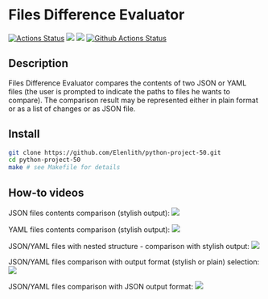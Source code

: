 # Files Difference Evaluator
[![Actions Status](https://github.com/Elenlith/python-project-50/workflows/hexlet-check/badge.svg)](https://github.com/Elenlith/python-project-50/actions)
<a href="https://codeclimate.com/github/Elenlith/python-project-50/maintainability"><img src="https://api.codeclimate.com/v1/badges/e6422c8fd302fe89fa2c/maintainability" /></a>
<a href="https://codeclimate.com/github/Elenlith/python-project-50/test_coverage"><img src="https://api.codeclimate.com/v1/badges/e6422c8fd302fe89fa2c/test_coverage" /></a>
[![Github Actions Status](https://github.com/Elenlith/python-project-50/actions/workflows/pyci.yml/badge.svg)](https://github.com/Elenlith/python-project-50/actions)

## Description

Files Difference Evaluator compares the contents of two JSON or YAML files (the user is prompted to indicate the paths to files he wants to compare). 
The comparison result may be represented either in plain format or as a list of changes or as JSON file. 

## Install

```bash
git clone https://github.com/Elenlith/python-project-50.git
cd python-project-50
make # see Makefile for details
```

## How-to videos 
 
JSON files contents comparison (stylish output):
<a href="https://asciinema.org/a/IlFcB3WGTFM1eE7kCS5drGhtg" target="_blank"><img src="https://asciinema.org/a/IlFcB3WGTFM1eE7kCS5drGhtg.svg" /></a>

YAML files contents comparison (stylish output):
<a href="https://asciinema.org/a/lu41bBI3r7EYjeyUR2KXUojpe" target="_blank"><img src="https://asciinema.org/a/lu41bBI3r7EYjeyUR2KXUojpe.svg" /></a>

JSON/YAML files with nested structure - comparison with stylish output:
<a href="https://asciinema.org/a/VBsKcW6DICBsbyq23QawBvahw" target="_blank"><img src="https://asciinema.org/a/VBsKcW6DICBsbyq23QawBvahw.svg" /></a>

JSON/YAML files comparison with output format (stylish or plain) selection:
<a href="https://asciinema.org/a/TamOOPQXP71Ul65vW60zv2Fpo" target="_blank"><img src="https://asciinema.org/a/TamOOPQXP71Ul65vW60zv2Fpo.svg" /></a>

JSON/YAML files comparison with JSON output format:
<a href="https://asciinema.org/a/jT2HLq1OfFXQlPajJPEJmobCh" target="_blank"><img src="https://asciinema.org/a/jT2HLq1OfFXQlPajJPEJmobCh.svg" /></a>
